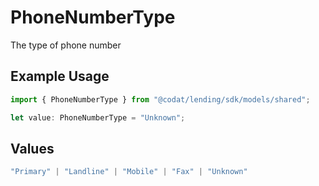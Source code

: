 # PhoneNumberType

The type of phone number

## Example Usage

```typescript
import { PhoneNumberType } from "@codat/lending/sdk/models/shared";

let value: PhoneNumberType = "Unknown";
```

## Values

```typescript
"Primary" | "Landline" | "Mobile" | "Fax" | "Unknown"
```
